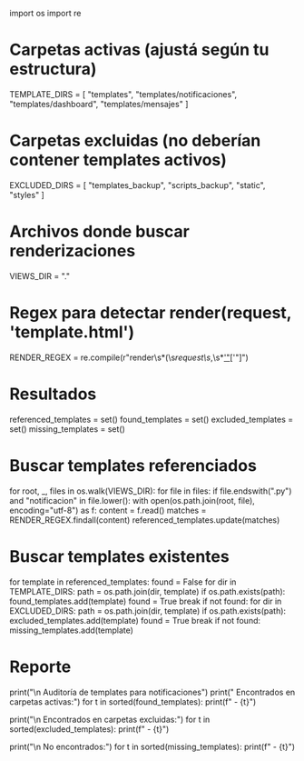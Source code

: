 import os
import re

#  Carpetas activas (ajustá según tu estructura)
TEMPLATE_DIRS = [
    "templates",
    "templates/notificaciones",
    "templates/dashboard",
    "templates/mensajes"
]

#  Carpetas excluidas (no deberían contener templates activos)
EXCLUDED_DIRS = [
    "templates_backup",
    "scripts_backup",
    "static",
    "styles"
]

#  Archivos donde buscar renderizaciones
VIEWS_DIR = "."

#  Regex para detectar render(request, 'template.html')
RENDER_REGEX = re.compile(r"render\s*\(\s*request\s*,\s*['\"]([^'\"]+)['\"]")

#  Resultados
referenced_templates = set()
found_templates = set()
excluded_templates = set()
missing_templates = set()

#  Buscar templates referenciados
for root, _, files in os.walk(VIEWS_DIR):
    for file in files:
        if file.endswith(".py") and "notificacion" in file.lower():
            with open(os.path.join(root, file), encoding="utf-8") as f:
                content = f.read()
                matches = RENDER_REGEX.findall(content)
                referenced_templates.update(matches)

#  Buscar templates existentes
for template in referenced_templates:
    found = False
    for dir in TEMPLATE_DIRS:
        path = os.path.join(dir, template)
        if os.path.exists(path):
            found_templates.add(template)
            found = True
            break
    if not found:
        for dir in EXCLUDED_DIRS:
            path = os.path.join(dir, template)
            if os.path.exists(path):
                excluded_templates.add(template)
                found = True
                break
    if not found:
        missing_templates.add(template)

#  Reporte
print("\n Auditoría de templates para notificaciones")
print(" Encontrados en carpetas activas:")
for t in sorted(found_templates):
    print(f"  - {t}")

print("\n Encontrados en carpetas excluidas:")
for t in sorted(excluded_templates):
    print(f"  - {t}")

print("\n No encontrados:")
for t in sorted(missing_templates):
    print(f"  - {t}")